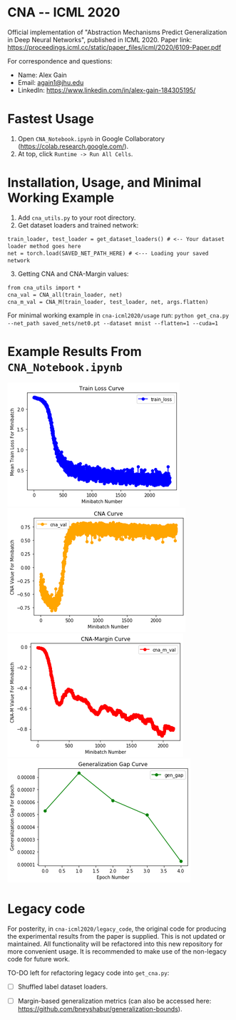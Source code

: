 # CNA -- ICML 2020
Official implementation of "Abstraction Mechanisms Predict Generalization in Deep Neural Networks", published in ICML 2020. 
Paper link: https://proceedings.icml.cc/static/paper_files/icml/2020/6109-Paper.pdf

For correspondence and questions: 
- Name: Alex Gain 
- Email: again1@jhu.edu
- LinkedIn: https://www.linkedin.com/in/alex-gain-184305195/

# Fastest Usage
1. Open `CNA_Notebook.ipynb` in Google Collaboratory (https://colab.research.google.com/).
2. At top, click `Runtime -> Run All Cells`.

# Installation, Usage, and Minimal Working Example
1. Add `cna_utils.py` to your root directory.
2. Get dataset loaders and trained network:
```
train_loader, test_loader = get_dataset_loaders() # <-- Your dataset loader method goes here
net = torch.load(SAVED_NET_PATH_HERE) # <--- Loading your saved network
```
3. Getting CNA and CNA-Margin values:
```
from cna_utils import *
cna_val = CNA_all(train_loader, net)
cna_m_val = CNA_M(train_loader, test_loader, net, args.flatten)
```

For minimal working example in `cna-icml2020/usage` run:
`python get_cna.py --net_path saved_nets/net0.pt --dataset mnist --flatten=1 --cuda=1`

# Example Results From `CNA_Notebook.ipynb`

![alt text](imgs/plot1.png)
![alt text](imgs/plot2.png)
![alt text](imgs/plot3.png)
![alt text](imgs/plot4.png)

# Legacy code
For posterity, in `cna-icml2020/legacy_code`, the original code for producing the experimental results from the paper is supplied. This is not updated or maintained. All functionality will be refactored into this new repository for more convenient usage. It is recommended to make use of the non-legacy code for future work.

TO-DO left for refactoring legacy code into `get_cna.py`:
- [ ] Shuffled label dataset loaders.
- [ ] Margin-based generalization metrics (can also be accessed here: https://github.com/bneyshabur/generalization-bounds).


